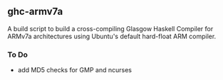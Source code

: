 ## ghc-armv7a
A build script to build a cross-compiling Glasgow Haskell Compiler for ARMv7a architectures using Ubuntu's default hard-float ARM compiler.

### To Do
- add MD5 checks for GMP and ncurses
